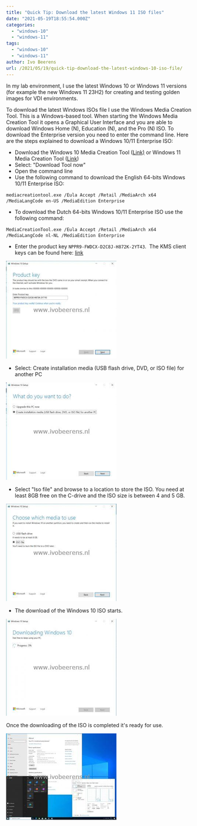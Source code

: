 ```yaml
---
title: "Quick Tip: Download the latest Windows 11 ISO files"
date: "2021-05-19T18:55:54.000Z"
categories: 
  - "windows-10"
  - "windows-11"
tags: 
  - "windows-10"
  - "windows-11"
author: Ivo Beerens
url: /2021/05/19/quick-tip-download-the-latest-windows-10-iso-file/
---
```


In my lab environment, I use the latest Windows 10 or Windows 11 versions (for example the new Windows 11 23H2) for creating and testing golden images for VDI environments.

To download the latest Windows ISOs file I use the Windows Media Creation Tool. This is a Windows-based tool. When starting the Windows Media Creation Tool it opens a Graphical User Interface and you are able to download Windows Home (N), Education (N), and the Pro (N) ISO. To download the Enterprise version you need to enter the command line. Here are the steps explained to download a Windows 10/11 Enterprise ISO:

- Download the Windows 10 Media Creation Tool ([Link)](https://www.microsoft.com/en-us/software-download/windows10) or Windows 11 Media Creation Tool ([Link](https://www.microsoft.com/software-download/windows11))
- Select: "Download Tool now"
- Open the command line
- Use the following command to download the English 64-bits Windows 10/11 Enterprise ISO:
```
mediacreationtool.exe /Eula Accept /Retail /MediaArch x64 /MediaLangCode en-US /MediaEdition Enterprise
```
- To download the Dutch 64-bits Windows 10/11 Enterprise ISO use the following command:
```
MediaCreationTool.exe /Eula Accept /Retail /MediaArch x64 /MediaLangCode nl-NL /MediaEdition Enterprise
```
- Enter the product key `NPPR9-FWDCX-D2C8J-H872K-2YT43`.  The KMS client keys can be found here: [link](https://docs.microsoft.com/sl-si/windows-server/get-started/kmsclientkeys)

[![](images/1-300x266.jpg)](images/1.jpg)

- Select: Create installation media (USB flash drive, DVD, or ISO file) for another PC

[![](images/2-300x265.jpg)](images/2.jpg)

- Select "Iso file" and browse to a location to store the ISO. You need at least 8GB free on the C-drive and the ISO size is between 4 and 5 GB.

[![](images/3-300x265.jpg)](images/3.jpg)

- The download of the Windows 10 ISO starts.

[![](images/4-300x264.jpg)](images/4.jpg)

Once the downloading of the ISO is completed it's ready for use.

[![](images/w10-21h1-01-300x235.jpg)](images/w10-21h1-01.jpg)